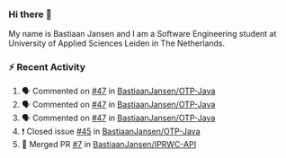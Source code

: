 ### Hi there 👋

My name is Bastiaan Jansen and I am a Software Engineering student at University of Applied Sciences Leiden in The Netherlands. 

### ⚡ Recent Activity
<!--START_SECTION:activity-->
1. 🗣 Commented on [#47](https://github.com/BastiaanJansen/OTP-Java/issues/47) in [BastiaanJansen/OTP-Java](https://github.com/BastiaanJansen/OTP-Java)
2. 🗣 Commented on [#47](https://github.com/BastiaanJansen/OTP-Java/issues/47) in [BastiaanJansen/OTP-Java](https://github.com/BastiaanJansen/OTP-Java)
3. 🗣 Commented on [#47](https://github.com/BastiaanJansen/OTP-Java/issues/47) in [BastiaanJansen/OTP-Java](https://github.com/BastiaanJansen/OTP-Java)
4. ❗️ Closed issue [#45](https://github.com/BastiaanJansen/OTP-Java/issues/45) in [BastiaanJansen/OTP-Java](https://github.com/BastiaanJansen/OTP-Java)
5. 🎉 Merged PR [#7](https://github.com/BastiaanJansen/IPRWC-API/pull/7) in [BastiaanJansen/IPRWC-API](https://github.com/BastiaanJansen/IPRWC-API)
<!--END_SECTION:activity-->

<!--
**BastiaanJansen/BastiaanJansen** is a ✨ _special_ ✨ repository because its `README.md` (this file) appears on your GitHub profile.

Here are some ideas to get you started:

- 🔭 I’m currently working on ...
- 🌱 I’m currently learning ...
- 👯 I’m looking to collaborate on ...
- 🤔 I’m looking for help with ...
- 💬 Ask me about ...
- 📫 How to reach me: ...
- 😄 Pronouns: ...
- ⚡ Fun fact: ...
-->
